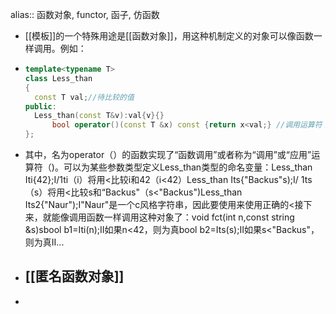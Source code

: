 alias:: 函数对象, functor, 函子, 仿函数

- [[模板]]的一个特殊用途是[[函数对象]]，用这种机制定义的对象可以像函数一样调用。例如：
- ``` cpp
  template<typename T> 
  class Less_than
  {
  	const T val;//待比较的值
  public: 
  	Less_than(const T&v):val{v}{}
    	bool operator()(const T &x) const {return x<val;} //调用运算符；
  };
  ```
- 其中，名为operator（）的函数实现了“函数调用”或者称为“调用”或“应用”运算符（)。可以为某些参数类型定义Less_than类型的命名变量：Less_than Iti{42};I/1ti（i）将用<比较i和42（i<42）Less_than Its{"Backus"s);I/ 1ts（s）将用<比较s和“Backus"（s<"Backus")Less_than<string> Its2{"Naur");I"Naur"是一个c风格字符串，因此要使用<string>来使用正确的<接下来，就能像调用函数一样调用这种对象了：void fct(int n,const string &s)sbool b1=Iti(n);II如果n<42，则为真bool b2=Its(s);II如果s<"Backus"，则为真II...
- ## [[匿名函数对象]]
-